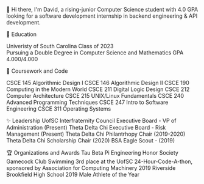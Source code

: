👋 Hi there, I'm David, a rising-junior Computer Science student with 4.0 GPA looking for a software development internship in backend engineering & API development.

🏫 Education

Univeristy of South Carolina Class of 2023<br/>
Pursuing a Double Degree in Computer Science and Mathematics
GPA 4.000/4.000

🍏 Coursework and Code

CSCE 145 Algorithmic Design I
CSCE 146 Algorithmic Design II
CSCE 190 Computing in the Modern World
CSCE 211 Digital Logic Design
CSCE 212 Computer Architecture
CSCE 215 UNIX/Linux Fundamentals
CSCE 240 Advanced Programming Techniques
CSCE 247 Intro to Software Engineering
CSCE 311 Operating Systems

✨ Leadership
UofSC Interfraternity Council Executive Board - VP of Administration (Present)
Theta Delta Chi Executive Board - Risk Management (Present)
Theta Delta Chi Philantrhopy Chair (2019-2020)
Theta Delta Chi Scholarship Chair (2020)
BSA Eagle Scout - (2019)

🏆 Organizations and Awards
Tau Beta Pi Engineering Honor Society
Gamecock Club Swimming
3rd place at the UofSC 24-Hour-Code-A-thon, sponsored by Association for Computing Machinery 2019
Riverside Brookfield High School 2019 Male Athlete of the Year 


<!--
**ddkeen/ddkeen** is a ✨ _special_ ✨ repository because its `README.md` (this file) appears on your GitHub profile.

Here are some ideas to get you started:

- 🔭 I’m currently working on ...
- 🌱 I’m currently learning ...
- 👯 I’m looking to collaborate on ...
- 🤔 I’m looking for help with ...
- 💬 Ask me about ...
- 📫 How to reach me: ...
- 😄 Pronouns: ...
- ⚡ Fun fact: ...
-->
